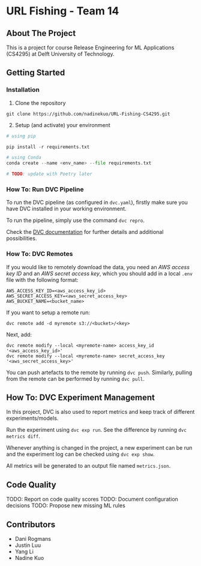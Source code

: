 # URL Fishing - Team 14

## About The Project

This is a project for course Release Engineering for ML Applications (CS4295) at Delft University of Technology.

## Getting Started

### Installation

1. Clone the repository

```
git clone https://github.com/nadinekuo/URL-Fishing-CS4295.git
```

2. Setup (and activate) your environment

```python
# using pip

pip install -r requirements.txt

# using Conda
conda create --name <env_name> --file requirements.txt

# TODO: update with Poetry later
```


### How To: Run DVC Pipeline

To run the DVC pipeline (as configured in `dvc.yaml`), firstly make sure you have DVC installed in your working environment. 

To run the pipeline, simply use the command `dvc repro`.

Check the [DVC documentation](https://dvc.org/doc/start) for further details and additional possibilities.


### How To: DVC Remotes

If you would like to remotely download the data, you need an *AWS access key ID* and an *AWS secret access key*, which you should add in a local `.env` file with the following format:

```
AWS_ACCESS_KEY_ID=<aws_access_key_id>
AWS_SECRET_ACCESS_KEY=<aws_secret_access_key>
AWS_BUCKET_NAME=<bucket_name>
```

If you want to setup a remote run:
```
dvc remote add -d myremote s3://<bucket>/<key>
```

Next, add:

```
dvc remote modify --local <myremote-name> access_key_id '<aws_access_key_id>'
dvc remote modify --local <myremote-name> secret_access_key '<aws_secret_access_key>'
```

You can push artefacts to the remote by running `dvc push`. Similarly, pulling from the remote can be performed by running `dvc pull`.

## How To: DVC Experiment Management 

In this project, DVC is also used to report metrics and keep track of different experiments/models.

Run the experiment using `dvc exp run`. See the difference by running `dvc metrics diff`.

Whenever anything is changed in the project, a new experiment can be run and the experiment log can be checked using `dvc exp show`.

All metrics will be generated to an output file named `metrics.json`.


## Code Quality

TODO: Report on code quality scores
TODO: Document configuration decisions
TODO: Propose new missing ML rules


## Contributors

- Dani Rogmans
- Justin Luu
- Yang Li
- Nadine Kuo
